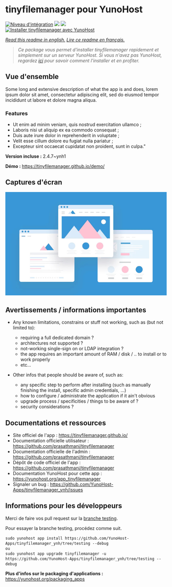 # tinyfilemanager pour YunoHost

[![Niveau d'intégration](https://dash.yunohost.org/integration/tinyfilemanager.svg)](https://dash.yunohost.org/appci/app/tinyfilemanager) ![](https://ci-apps.yunohost.org/ci/badges/tinyfilemanager.status.svg) ![](https://ci-apps.yunohost.org/ci/badges/tinyfilemanager.maintain.svg)  
[![Installer tinyfilemanager avec YunoHost](https://install-app.yunohost.org/install-with-yunohost.svg)](https://install-app.yunohost.org/?app=tinyfilemanager)

*[Read this readme in english.](./README.md)*
*[Lire ce readme en français.](./README_fr.md)*

> *Ce package vous permet d'installer tinyfilemanager rapidement et simplement sur un serveur YunoHost.
Si vous n'avez pas YunoHost, regardez [ici](https://yunohost.org/#/install) pour savoir comment l'installer et en profiter.*

## Vue d'ensemble

Some long and extensive description of what the app is and does, lorem ipsum dolor sit amet, consectetur adipiscing elit, sed do eiusmod tempor incididunt ut labore et dolore magna aliqua.

### Features

- Ut enim ad minim veniam, quis nostrud exercitation ullamco ;
- Laboris nisi ut aliquip ex ea commodo consequat ;
- Duis aute irure dolor in reprehenderit in voluptate ;
- Velit esse cillum dolore eu fugiat nulla pariatur ;
- Excepteur sint occaecat cupidatat non proident, sunt in culpa."


**Version incluse :** 2.4.7~ynh1

**Démo :** https://tinyfilemanager.github.io/demo/

## Captures d'écran

![](./doc/screenshots/example.jpg)

## Avertissements / informations importantes

* Any known limitations, constrains or stuff not working, such as (but not limited to):
    * requiring a full dedicated domain ?
    * architectures not supported ?
    * not-working single-sign on or LDAP integration ?
    * the app requires an important amount of RAM / disk / .. to install or to work properly
    * etc...

* Other infos that people should be aware of, such as:
    * any specific step to perform after installing (such as manually finishing the install, specific admin credentials, ...)
    * how to configure / administrate the application if it ain't obvious
    * upgrade process / specificities / things to be aware of ?
    * security considerations ?

## Documentations et ressources

* Site officiel de l'app : https://tinyfilemanager.github.io/
* Documentation officielle utilisateur : https://github.com/prasathmani/tinyfilemanager
* Documentation officielle de l'admin : https://github.com/prasathmani/tinyfilemanager
* Dépôt de code officiel de l'app : https://github.com/prasathmani/tinyfilemanager
* Documentation YunoHost pour cette app : https://yunohost.org/app_tinyfilemanager
* Signaler un bug : https://github.com/YunoHost-Apps/tinyfilemanager_ynh/issues

## Informations pour les développeurs

Merci de faire vos pull request sur la [branche testing](https://github.com/YunoHost-Apps/tinyfilemanager_ynh/tree/testing).

Pour essayer la branche testing, procédez comme suit.
```
sudo yunohost app install https://github.com/YunoHost-Apps/tinyfilemanager_ynh/tree/testing --debug
ou
sudo yunohost app upgrade tinyfilemanager -u https://github.com/YunoHost-Apps/tinyfilemanager_ynh/tree/testing --debug
```

**Plus d'infos sur le packaging d'applications :** https://yunohost.org/packaging_apps